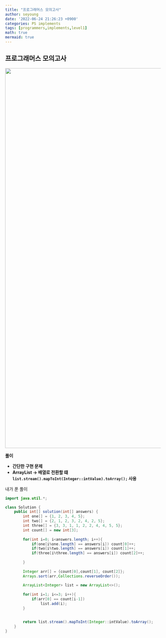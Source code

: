 ```yaml
---
title: "프로그래머스 모의고사"
author: seyoung
date: '2022-06-24 21:26:23 +0900'
categories: PS implements
tags: [programmers,implements,level1]
math: true
mermaid: true
---
```



## 프로그래머스 모의고사


<img width="1230" alt="" src="https://user-images.githubusercontent.com/54762273/175535542-a3baa435-dded-4d81-91e8-a1b6ca661042.PNG">




**풀이**

 - **간단한 구현 문제**
 - **ArrayList -> 배열로 전환할 떄 `list.stream().mapToInt(Integer::intValue).toArray();` 사용**
 
 
내가 푼 풀이 

```java
import java.util.*;

class Solution {
    public int[] solution(int[] answers) {
        int one[] = {1, 2, 3, 4, 5};
        int two[] = {2, 1, 2, 3, 2, 4, 2, 5};
        int three[] = {3, 3, 1, 1, 2, 2, 4, 4, 5, 5};
        int count[] = new int[3];
        
        for(int i=0; i<answers.length; i++){
            if(one[i%one.length] == answers[i]) count[0]++;
            if(two[i%two.length] == answers[i]) count[1]++;
            if(three[i%three.length] == answers[i]) count[2]++;
            
        }
    
        Integer arr[] = {count[0],count[1], count[2]};
        Arrays.sort(arr,Collections.reverseOrder());
        
        ArrayList<Integer> list = new ArrayList<>();
        
        for(int i=1; i<=3; i++){
            if(arr[0] == count[i-1])
                list.add(i);
        }
        
    
        return list.stream().mapToInt(Integer::intValue).toArray();
    }
}
```





